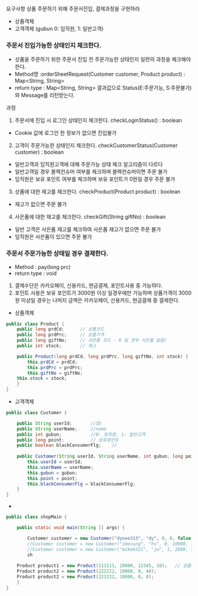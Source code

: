 요구사항
상품 주문하기 위해 주문서진입, 결제과정을 구현하라

- 상품객체
- 고객객체 (gubun 0: 임직원, 1: 일반고객)

### 주문서 진입가능한 상태인지 체크한다.
- 상품을 주문하기 위한 주문서 진입 전 주문가능한 상태인지 일련의 과정을 체크해야한다.
- Method명 :orderSheetRequest(Customer customer, Product product) : Map<String, String>
- return type : Map<String, String> 결과값으로  Status(E:주문가능, S:주문불가)와 Message를 리턴받는다. 

과정
1. 주문서에 진입 시 로그인 상태인지 체크한다. checkLoginStatus() : boolean
- Cookie 값에 로그인 한 정보가 없으면 진입불가
2. 고객이 주문가능한 상태인지 체크한다. checkCustomerStatus(Customer customer) : boolean
- 일반고객과 임직원고객에 대해 주문가능 상태 체크 알고리즘이 다르다
- 일반고객일 경우 블랙컨슈머 여부를 체크하며 블랙컨슈머이면 주문 불가
- 임직원은 보유 포인트 여부를 체크하며 보유 포인트가 0원일 경우 주문 불가
3. 상품에 대한 재고를 체크한다.  checkProduct(Product product) : boolean
- 재고가 없으면 주문 불가 
4. 사은품에 대한 재고를 체크한다. checkGift(String giftNo) : boolean
- 일반 고객은 사은품 재고를 체크하여 사은품 재고가 없으면 주문 불가
- 임직원은 사은품이 있으면 주문 불가


### 주문서 주문가능한 상태일 경우 결제한다.
- Method : pay(long prc)
- return type : void
1. 결제수단은 카카오페이, 신용카드, 현금결제, 포인트사용 중 가능하다.
2. 포인트 사용은 보유 포인트가 3000원 이상 일경우에만 가능하며 상품가격이 3000원 이상일 경우는 나머지 금액은 카카오페이, 신용카드, 현금결제 중 결제한다.



- 상품객체
```java
public class Product {
    public long prdCd;      // 상품코드
    public long prdPrc;     // 상품가격
    public long giftNo;     // 사은품 코드 - 0 일 경우 사은품 없음!
    public int stock;       // 재고

    public Product(long prdCd, long prdPrc, long giftNo, int stock) {
        this.prdCd = prdCd;
        this.prdPrc = prdPrc;
        this.giftNo = giftNo;
	this.stock = stock;
    }
}
```

- 고객객체

```java
public class Customer {

    public String userId;		//ID
    public String userName;		//name
    public int gubun;			//0: 임직원, 1: 일반고객
    public long point;			// 보유포인트
    public boolean blackConsumerFlg;	//
    
    public Customer(String userId, String userName, int gubun, long point, boolean blackConsumerFlg) {
        this.userId = userId;
        this.userName = userName;
        this.gubun = gubun;
        this.point = point;
        this.blackConsumerFlg = blackConsumerFlg;
    }
}
```

- 
```java
public class shopMain {

    public static void main(String [] args) {

        Customer customer = new Customer("dynee313", "dy", 0, 0, false);    	  dy
        //Customer customer = new Customer("imesung", "hs", 0, 10000, false);     //혜성 임직원
        //Customer customer = new Customer("mike6321", "jw", 1, 2000, false);     //준우 일반고객
        sh
	
	Product product1 = new Product(111111, 20000, 12345, 10);	// 상품코드, 가격, 사은품코드, 재고
	Product product2 = new Product(222222, 10000, 0, 40);	
	Product product2 = new Product(222222, 10000, 0, 0);	
    }
}
```